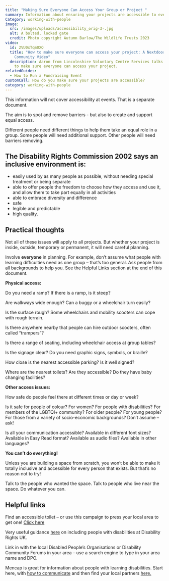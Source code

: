 ```yaml
---
title: "Making Sure Everyone Can Access Your Group or Project "
summary: Information about ensuring your projects are accessible to everyone.
Category: working-with-people
image:
  src: /images/uploads/accessibility_orig-3-.jpg
  alt: A bolted, locked gate
  credit: Photo copyright Autumn Barlow/The Wildlife Trusts 2023
video:
  id: 2VU0xTqm0XQ
  title: "How to make sure everyone can access your project: A Nextdoor Nature
    Community Video"
  description: Aaron from Lincolnshire Voluntary Centre Services talks about how
    to make sure everyone can access your project.
relatedGuides:
  - How to Run a Fundraising Event
customCall: How do you make sure your projects are accessible?
category: working-with-people
---
```


This information will not cover accessibility at events. That is a separate document.

The aim is to spot and remove barriers - but also to create and support equal access.



Different people need different things to help them take an equal role in a group. Some people will need additional support. Other people will need barriers removing.



## The Disability Rights Commission 2002 says an inclusive environment is:


* easily used by as many people as possible, without needing special treatment or being separate
* able to offer people the freedom to choose how they access and use it, and allow them to take part equally in all activities
* able to embrace diversity and difference
* safe
* legible and predictable
* high quality.



## Practical thoughts



Not all of these issues will apply to all projects. But whether your project is inside, outside, temporary or permanent, it will need careful planning.



Involve **everyone** in planning. For example, don’t assume what people with learning difficulties need as one group – that’s too general. Ask people from all backgrounds to help you. See the Helpful Links section at the end of this document.



**Physical access:**



Do you need a ramp? If there is a ramp, is it steep?


Are walkways wide enough? Can a buggy or a wheelchair turn easily?


Is the surface rough? Some wheelchairs and mobility scooters can cope with rough terrain.

Is there anywhere nearby that people can hire outdoor scooters, often called “trampers”?


Is there a range of seating, including wheelchair access at group tables?


Is the signage clear? Do you need graphic signs, symbols, or braille?


How close is the nearest accessible parking? Is it well signed?


Where are the nearest toilets? Are they accessible? Do they have baby changing facilities?



**Other access issues:**



How safe do people feel there at different times or day or week?


Is it safe for people of colour? For women? For people with disabilities? For members of the LGBTQI+ community? For older people? For young people? For those from a variety of socio-economic backgrounds? Don’t assume – ask!


Is all your communication accessible? Available in different font sizes? Available in Easy Read format? Available as audio files? Available in other languages?





**You can’t do everything!**



Unless you are building a space from scratch, you won’t be able to make it totally inclusive and accessible for every person that exists. But that’s no reason not to try! 

Talk to the people who wanted the space. Talk to people who live near the space. Do whatever you can.



## Helpful links



Find an accessible toilet – or use this campaign to press your local area to get one! [Click here](https://www.changing-places.org/ "Changing Places")


Very useful guidance [here](https://www.disabilityrightsuk.org/sites/default/files/pdf/1%20%20InclusivecommunitiesLAguidance.pdf) on including people with disabilities at Disability Rights UK.


Link in with the local Disabled People’s Organisations or Disability Community Forums in your area – use a search engine to type in your area name and DPO.


Mencap is great for information about people with learning disabilities. Start here, with [how to communicate](https://www.mencap.org.uk/learning-disability-explained/communicating-people-learning-disability) and then find your local partners [here.](https://www.mencap.org.uk/advice-and-support/network-partners)
